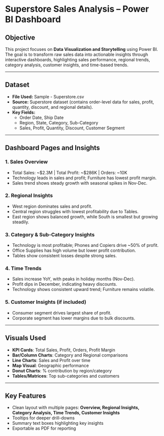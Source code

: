 # Superstore Sales Analysis – Power BI Dashboard

## **Objective**
This project focuses on **Data Visualization and Storytelling** using Power BI. The goal is to transform raw sales data into actionable insights through interactive dashboards, highlighting sales performance, regional trends, category analysis, customer insights, and time-based trends.

---

## **Dataset**
- **File Used:** Sample - Superstore.csv  
- **Source:** Superstore dataset (contains order-level data for sales, profit, quantity, discount, and regional details).  
- **Key Fields:**  
  - Order Date, Ship Date  
  - Region, State, Category, Sub-Category  
  - Sales, Profit, Quantity, Discount, Customer Segment  

---

## **Dashboard Pages and Insights**

### **1. Sales Overview**
- Total Sales: ~\$2.3M | Total Profit: ~\$286K | Orders: ~10K
- Technology leads in sales and profit; Furniture has lowest profit margin.
- Sales trend shows steady growth with seasonal spikes in Nov-Dec.

### **2. Regional Insights**
- West region dominates sales and profit.
- Central region struggles with lowest profitability due to Tables.
- East region shows balanced growth, while South is smallest but growing steadily.

### **3. Category & Sub-Category Insights**
- Technology is most profitable; Phones and Copiers drive ~50% of profit.
- Office Supplies has high volume but lower profit contribution.
- Tables show consistent losses despite strong sales.

### **4. Time Trends**
- Sales increase YoY, with peaks in holiday months (Nov-Dec).
- Profit dips in December, indicating heavy discounts.
- Technology shows consistent upward trend; Furniture remains volatile.

### **5. Customer Insights** (if included)
- Consumer segment drives largest share of profit.
- Corporate segment has lower margins due to bulk discounts.

---

## **Visuals Used**
- **KPI Cards**: Total Sales, Profit, Orders, Profit Margin
- **Bar/Column Charts**: Category and Regional comparisons
- **Line Charts**: Sales and Profit over time
- **Map Visual**: Geographic performance
- **Donut Charts**: % contribution by region/category
- **Tables/Matrices**: Top sub-categories and customers

---

## **Key Features**
- Clean layout with multiple pages: **Overview, Regional Insights, Category Analysis, Time Trends, Customer Insights**
- Tooltips for deeper drill-downs
- Summary text boxes highlighting key insights
- Exportable as PDF for reporting
